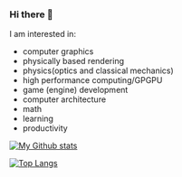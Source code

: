 ### Hi there 👋


I am interested in: 
- computer graphics
- physically based rendering
- physics(optics and classical mechanics)
- high performance computing/GPGPU
- game (engine) development
- computer architecture
- math
- learning
- productivity

[![My Github stats](https://github-readme-stats.vercel.app/api?username=JonasMuehlmann&show_icons=true&count_private=true)](https://github.com/anuraghazra/github-readme-stats)

[![Top Langs](https://github-readme-stats.vercel.app/api/top-langs/?username=JonasMuehlmann&layout=compact)](https://github.com/anuraghazra/github-readme-stats)
